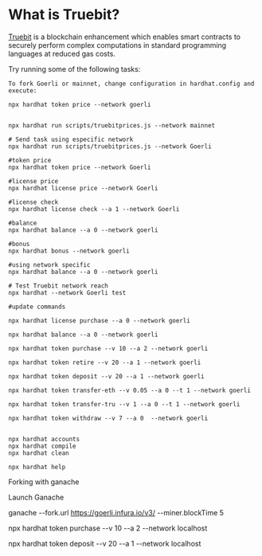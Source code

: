 # What is Truebit?
[Truebit](https://truebit.io/) is a blockchain enhancement which enables smart contracts to securely perform complex computations in standard programming languages at reduced gas costs. 


Try running some of the following tasks:

```shell
To fork Goerli or mainnet, change configuration in hardhat.config and execute:

npx hardhat token price --network goerli


npx hardhat run scripts/truebitprices.js --network mainnet

# Send task using especific network  
npx hardhat run scripts/truebitprices.js --network Goerli

#token price
npx hardhat token price --network Goerli

#license price
npx hardhat license price --network Goerli

#license check
npx hardhat license check --a 1 --network Goerli

#balance
npx hardhat balance --a 0 --network goerli 

#bonus
npx hardhat bonus --network goerli

#using network specific
npx hardhat balance --a 0 --network goerli

# Test Truebit network reach
npx hardhat --network Goerli test

#update commands

npx hardhat license purchase --a 0 --network goerli

npx hardhat balance --a 0 --network goerli

npx hardhat token purchase --v 10 --a 2 --network goerli

npx hardhat token retire --v 20 --a 1 --network goerli

npx hardhat token deposit --v 20 --a 1 --network goerli

npx hardhat token transfer-eth --v 0.05 --a 0 --t 1 --network goerli

npx hardhat token transfer-tru --v 1 --a 0 --t 1 --network goerli

npx hardhat token withdraw --v 7 --a 0  --network goerli


npx hardhat accounts
npx hardhat compile
npx hardhat clean

npx hardhat help

```

Forking with ganache

Launch Ganache

ganache --fork.url https://goerli.infura.io/v3/<YOUR INFURA API KEY> --miner.blockTime 5

npx hardhat token purchase --v 10 --a 2 --network localhost

npx hardhat token deposit --v 20 --a 1 --network localhost